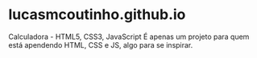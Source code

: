 # lucasmcoutinho.github.io
Calculadora - HTML5, CSS3, JavaScript
É apenas um projeto para quem está apendendo HTML, CSS e JS, algo para se inspirar.
